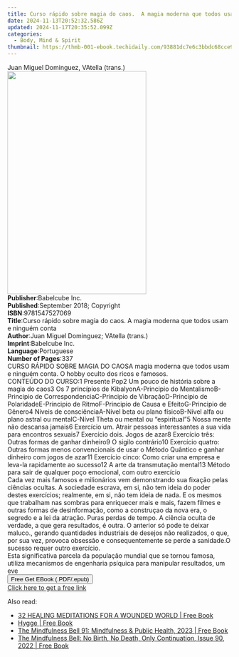 ```yaml
---
title: Curso rápido sobre magia do caos.  A magia moderna que todos usam e ninguém conta | Free Book
date: 2024-11-13T20:52:32.586Z
updated: 2024-11-17T20:35:52.099Z
categories:
  - Body, Mind & Spirit
thumbnail: https://thmb-001-ebook.techidaily.com/93881dc7e6c3bbdc68cce9d0c9c41e423cf50dadf06f46b5d642eab708013649.jpg
---
```

<main id="book-container">
  <div class="flex flex-col">
    <div class="book-brief flex-1 py-6 px-4 sm:p-6 md:py-10 md:px-8">
      <!-- brief-->
      <div class="book-brief-main">Juan Miguel Dominguez, VAtella (trans.)</div>
    </div>
    <div
      class="book-meta-info flex-1 grid gap-4 col-start-1 col-end-3 row-start-1 sm:mb-6 sm:grid-cols-4 lg:gap-6 lg:col-start-2 lg:row-end-6 lg:row-span-6 lg:mb-0"
    >
      <div
        class="book-meta-info-left place-content-center mt-4 p-4 text-sm leading-6 col-start-2 col-span-2 dark:text-slate-400"
      >
        <img
          class="w-full h-500 object-cover rounded-lg sm:h-255 sm:col-span-2 lg:col-span-full"
          src="https://img-001-ebook.techidaily.com/c9ab0b7316cfa8134f1a690b7c0f1c6a4b3a11f732a3cc4a95d53987a58cc76c.jpg"
          alt=""
          width="312"
          height="500"
        />
      </div>
      <div
        class="book-meta-info-right mt-2 col-start-1 row-start-2 col-span-3 self-center"
      >
        <!-- meta data  -->
        <div class="flex flex-col px-4 md:px-8">
          <div class="flex-1">
            <strong>Publisher</strong>:<span class="px-2">Babelcube Inc.</span>
          </div>
          <div class="flex-1">
            <strong>Published</strong>:<span class="px-2"
              >September 2018; Copyright</span
            >
          </div>
          <div class="flex-1">
            <strong>ISBN</strong>:<span class="px-2">9781547527069</span>
          </div>
          <div class="flex-1">
            <strong>Title</strong>:<span class="px-2"
              >Curso rápido sobre magia do caos. A magia moderna que todos usam
              e ninguém conta</span
            >
          </div>
          <div class="flex-1">
            <strong>Author</strong>:<span class="px-2"
              >Juan Miguel Dominguez; VAtella (trans.)</span
            >
          </div>
          <div class="flex-1">
            <strong>Imprint</strong>:<span class="px-2">Babelcube Inc.</span>
          </div>
          <div class="flex-1">
            <strong>Language</strong>:<span class="px-2">Portuguese</span>
          </div>
          <div class="flex-1">
            <strong>Number of Pages</strong>:<span class="px-2">337</span>
          </div>
        </div>
      </div>
    </div>
    <div class="book-description flex-1 py-6 px-4 sm:p-6 md:py-10 md:px-8">
      <div class="book-description-main">
        <div accordion-content="" id="description">
          CURSO RÁPIDO SOBRE MAGIA DO CAOSA magia moderna que todos usam e
          ninguém conta. O hobby oculto dos ricos e famosos.<br />CONTEÚDO DO
          CURSO:1 Presente Pop2 Um pouco de história sobre a magia do caos3 Os 7
          princípios de KibalyonA-Principio do MentalismoB-Principio de
          CorrespondenciaC-Principio de VibraçãoD-Principio de
          PolaridadeE-Principio de RitmoF-Principio de Causa e EfeitoG-Principio
          de Gênero4 Níveis de consciênciaA-Nível beta ou plano físicoB-Nível
          alfa ou plano astral ou mentalC-Nível Theta ou mental ou “espiritual”5
          Nossa mente não descansa jamais6 Exercício um. Atrair pessoas
          interessantes a sua vida para encontros sexuais7 Exercício dois. Jogos
          de azar8 Exercício três: Outras formas de ganhar dinheiro9 O sigilo
          contrário10 Exercício quatro: Outras formas menos convencionais de
          usar o Método Quântico e ganhar dinheiro com jogos de azar11 Exercício
          cinco: Como criar una empresa e leva-la rapidamente ao sucesso12 A
          arte da transmutação mental13 Método para sair de qualquer poço
          emocional, com outro exercício<br />Cada vez mais famosos e
          milionários vem demonstrando sua fixação pelas ciências ocultas. A
          sociedade escrava, em si, não tem ideia do poder destes exercícios;
          realmente, em si, não tem ideia de nada. E os mesmos que trabalham nas
          sombras para enriquecer mais e mais, fazem filmes e outras formas de
          desinformação, como a construçao da nova era, o segredo e a lei da
          atração. Puras perdas de tempo. A ciência oculta de verdade, a que
          gera resultados, é outra. O anterior só pode te deixar maluco.,
          gerando quantidades industriais de desejos não realizados, o que, por
          sua vez, provoca obsessão e consequentemente se perde a sanidade.O
          sucesso requer outro exercício.<br />Esta significativa parcela da
          população mundial que se tornou famosa, utiliza mecanismos de
          engenharia psíquica para manipular resultados, um eve
        </div>
        <div class="accordion-fader"></div>
      </div>
    </div>
    <div class="book-excerpts flex-1 py-6 px-4 sm:p-6 md:py-10 md:px-8"></div>
    <div
      class="book-about-author flex-1 py-6 px-4 sm:p-6 md:py-10 md:px-8"
    ></div>
    <div class="book-free-get flex-1 py-6 px-4 sm:p-6 md:py-10 md:px-8">
      <button
        id="btn-free-get"
        class="bg-blue-500 hover:bg-blue-700 text-white font-bold py-2 px-4 rounded"
      >
        Free Get EBook (.PDF/.epub)
      </button>
      <div id="countdown-display" class="px-2 text-lg mt-2"></div>
      <a
        id="free-link"
        class="hidden bg-blue-500 hover:bg-blue-700 text-white font-bold py-2 px-4 rounded"
        href="https://www.ebooks.com/en-us/book/96178906/curso-r-pido-sobre-magia-do-caos-a-magia-moderna-que-todos-usam-e-ningu-m-conta/juan-miguel-dominguez/"
        target="_blank"
        >Click here to get a free link</a
      >
    </div>
    <script>
      let countdownTime = 0;
      let countdownInterval = null;
      document
        .getElementById('btn-free-get')
        .addEventListener('click', startCountdown);
      function startCountdown() {
        countdownTime = new Date().getTime() + 60000 * 3;
        countdownInterval = setInterval(updateCountdown, 1000);
        document.getElementById('btn-free-get').disabled = true;
        document
          .getElementById('btn-free-get')
          .classList.add('bg-gray-500', 'cursor-not-allowed');
      }
      function updateCountdown() {
        let currentTime = new Date().getTime();
        let timeLeft = countdownTime - currentTime;
        let secondsLeft = Math.floor(timeLeft / 1000);
        document.getElementById('countdown-display').innerHTML =
          `Remaining time: ${secondsLeft} seconds.`;
        if (secondsLeft <= 0) {
          clearInterval(countdownInterval);
          document.getElementById('btn-free-get').classList.add('hidden');
          document.getElementById('free-link').classList.remove('hidden');
          document.getElementById('countdown-display').innerHTML = '';
        }
      }
    </script>
  </div>
</main>

<ins class="adsbygoogle"
      style="display:block"
      data-ad-client="ca-pub-7571918770474297"
      data-ad-slot="8358498916"
      data-ad-format="auto"
      data-full-width-responsive="true"></ins>
    

<span class="atpl-alsoreadstyle">Also read:</span>
<div><ul>
<li><a href="https://novels-ebooks.techidaily.com/210689336-9781684985630-32-healing-meditations-for-a-wounded-world/"><u>32 HEALING MEDITATIONS FOR A WOUNDED WORLD | Free Book</u></a></li>
<li><a href="https://novels-ebooks.techidaily.com/210689235-9788293791713-hygge/"><u>Hygge | Free Book</u></a></li>
<li><a href="https://novels-ebooks.techidaily.com/210689301-9781952692543-the-mindfulness-bell-91-mindfulness-public-health-2023/"><u>The Mindfulness Bell 91: Mindfulness & Public Health, 2023 | Free Book</u></a></li>
<li><a href="https://novels-ebooks.techidaily.com/210689299-9781952692505-the-mindfulness-bell-no-birth-no-death-only-continuation-issue-90-2022/"><u>The Mindfulness Bell: No Birth, No Death, Only Continuation, Issue 90, 2022 | Free Book</u></a></li>
</ul></div>

